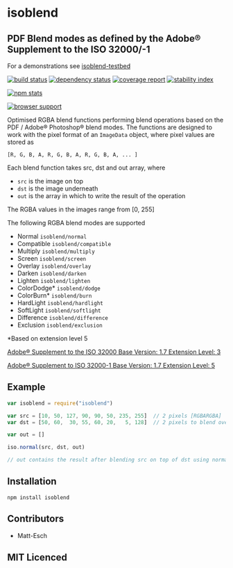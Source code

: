 # isoblend

## PDF Blend modes as defined by the Adobe® Supplement to the ISO 32000/-1

For a demonstrations see [isoblend-testbed][19]

[![build status][1]][2] [![dependency status][3]][4] [![coverage report][9]][10] [![stability index][15]][16]

[![npm stats][13]][14]

[![browser support][5]][6]

Optimised RGBA blend functions performing blend operations based on the PDF
/ Adobe® Photoshop® blend modes. The functions are designed to work with the
pixel format of an `ImageData` object, where pixel values are stored as

    [R, G, B, A, R, G, B, A, R, G, B, A, ... ]

Each blend function takes src, dst and out array, where

  - `src` is the image on top
  - `dst` is the image underneath
  - `out` is the array in which to write the result of the operation

The RGBA values in the images range from [0, 255]

The following RGBA blend modes are supported

- Normal `isoblend/normal`
- Compatible `isoblend/compatible`
- Multiply `isoblend/multiply`
- Screen `isoblend/screen`
- Overlay `isoblend/overlay`
- Darken `isoblend/darken`
- Lighten `isoblend/lighten`
- ColorDodge* `isoblend/dodge`
- ColorBurn* `isoblend/burn`
- HardLight `isoblend/hardlight`
- SoftLight `isoblend/softlight`
- Difference `isoblend/difference`
- Exclusion `isoblend/exclusion`

*Based on extension level 5


[Adobe® Supplement to the ISO 32000 Base Version: 1.7 Extension Level: 3][17]

[Adobe® Supplement to ISO 32000-1 Base Version: 1.7 Extension Level: 5][18]

## Example

```js
var isoblend = require("isoblend")

var src = [10, 50, 127, 90, 90, 50, 235, 255]  // 2 pixels [RGBARGBA]
var dst = [50, 60,  30, 55, 60, 20,   5, 128]  // 2 pixels to blend over

var out = []

iso.normal(src, dst, out)

// out contains the result after blending src on top of dst using normal blend
```

## Installation

`npm install isoblend`

## Contributors

 - Matt-Esch

## MIT Licenced

  [1]: https://secure.travis-ci.org/Matt-Esch/isoblend.png
  [2]: https://travis-ci.org/Matt-Esch/isoblend
  [3]: https://david-dm.org/Matt-Esch/isoblend.png
  [4]: https://david-dm.org/Matt-Esch/isoblend
  [5]: https://ci.testling.com/Matt-Esch/isoblend.png
  [6]: https://ci.testling.com/Matt-Esch/isoblend
  [9]: https://coveralls.io/repos/Matt-Esch/isoblend/badge.png
  [10]: https://coveralls.io/r/Matt-Esch/isoblend
  [13]: https://nodei.co/npm/isoblend.png?downloads=true&stars=true
  [14]: https://nodei.co/npm/isoblend
  [15]: http://hughsk.github.io/stability-badges/dist/unstable.svg
  [16]: http://github.com/hughsk/stability-badges

  [7]: https://badge.fury.io/js/isoblend.png
  [8]: https://badge.fury.io/js/isoblend
  [11]: https://gemnasium.com/Matt-Esch/isoblend.png
  [12]: https://gemnasium.com/Matt-Esch/isoblend


  [17]: http://wwwimages.adobe.com/www.adobe.com/content/dam/Adobe/en/devnet/pdf/pdfs/PDF32000_2008.pdf
  [18]: http://wwwimages.adobe.com/www.adobe.com/content/dam/Adobe/en/devnet/pdf/pdfs/adobe_supplement_iso32000_1.pdf
  [19]: http://matt-esch.github.io/isoblend-testbed
